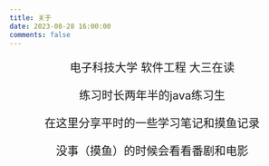 ```yaml
---
title: 关于
date: 2023-08-28 16:00:00
comments: false
---
```


<div style="text-align: center; font-size: 20px;">
  <p>电子科技大学 软件工程 大三在读</p>

  <p>练习时长两年半的java练习生</p>

  <p>在这里分享平时的一些学习笔记和摸鱼记录</p>

  <p>没事（摸鱼）的时候会看看番剧和电影</p>

</div>
